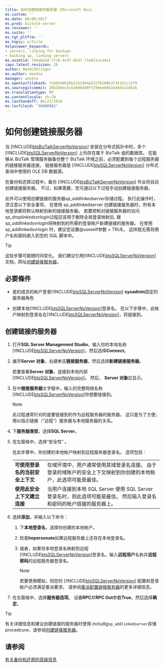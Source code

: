 ```yaml
---
title: 如何创建链接的服务器 |Microsoft Docs
ms.custom: ''
ms.date: 06/08/2017
ms.prod: biztalk-server
ms.reviewer: ''
ms.suite: ''
ms.tgt_pltfrm: ''
ms.topic: article
helpviewer_keywords:
- servers, linking for backups
- backing up, linking servers
ms.assetid: 7d4aba3d-77c0-4cdf-8547-71e821ce34a1
caps.latest.revision: 26
author: MandiOhlinger
ms.author: mandia
manager: anneta
ms.openlocfilehash: fcb954062bb2cb2484a51570109b37341b1c12f9
ms.sourcegitcommit: 266308ec5c6a9d8d80ff298ee6051b4843c5d626
ms.translationtype: MT
ms.contentlocale: zh-CN
ms.lasthandoff: 06/27/2018
ms.locfileid: "36980982"
---
```

# <a name="how-to-create-a-linked-server"></a>如何创建链接服务器
当 [!INCLUDE[btsBizTalkServerNoVersion](../includes/btsbiztalkservernoversion-md.md)] 安装在分布式拓扑中时，多个 [!INCLUDE[btsSQLServerNoVersion](../includes/btssqlservernoversion-md.md)] 上均存在属于 BizTalk 组的数据库。 在能够从 BizTalk 管理服务器备份整个 BizTalk 环境之前，必须配置到每个远程服务器的链接服务器连接。 链接服务器是 [!INCLUDE[btsSQLServerNoVersion](../includes/btssqlservernoversion-md.md)] 分布式查询中使用的 OLE DB 数据源。  
  
 在备份和还原过程中，备份 [!INCLUDE[btsBizTalkServerNoVersion](../includes/btsbiztalkservernoversion-md.md)] 作业将自动创建链接服务器。 不过，如果需要，您可通过以下过程手动创建链接服务器。  
  
 此外可以使用创建链接的服务器*sp_addlinkedserver*存储过程。 执行此操作时，须注意以下安全事项。 在使用 sp_addlinkedserver 创建链接服务器时，所有本地登录都将默认映射到新的链接服务器。 若要控制对链接服务器的访问*sp_droplinkedsvrlogin*过程应该用于删除全局登录映射后, 跟*sp_addlinkedsvrlogin*将映射到的所需的登录帐户新建链接的服务器。 在使用 sp_addlinkedsvrlogin 时，建议您设置@useself参数 = TRUE。 这样就无需将用户名和密码嵌入到您的 SQL 脚本中。  

> [!TIP]
> 这些步骤可能随时间变化。 我们建议引用[!INCLUDE[btsSQLServerNoVersion](../includes/btssqlservernoversion-md.md)]文档，网址[创建链接服务器](https://docs.microsoft.com/sql/relational-databases/linked-servers/create-linked-servers-sql-server-database-engine)。
  
## <a name="prerequisites"></a>必要條件  
  
- 是的成员的帐户登录[!INCLUDE[btsSQLServerNoVersion](../includes/btssqlservernoversion-md.md)] **sysadmin**固定的服务器角色  
  
- 创建本地[!INCLUDE[btsSQLServerNoVersion](../includes/btssqlservernoversion-md.md)]登录名。 在以下步骤中，此帐户映射到登录名在[!INCLUDE[btsSQLServerNoVersion](../includes/btssqlservernoversion-md.md)]，将链接到。 
  
## <a name="create-a-linked-server"></a>创建链接的服务器
  
1. 打开**SQL Server Management Studio**，输入你的本地名称[!INCLUDE[btsSQLServerNoVersion](../includes/btssqlservernoversion-md.md)]，然后选择**Connect**。  
  
2. 展开**Server 对象**，右键单击**链接服务器**，然后选择**新建链接服务器**。  

   若要查看**Server 对象**，连接到本地内部[!INCLUDE[btsSQLServerNoVersion](../includes/btssqlservernoversion-md.md)]。 然后， **Server 对象**应显示。
  
3. 在中**链接服务器**文字框中，输入的完整网络名称[!INCLUDE[btsSQLServerNoVersion](../includes/btssqlservernoversion-md.md)]你想要链接到。  
  
   > [!NOTE]
   >  此过程通常针对的是要链接到的作为远程服务器的服务器。 这只是为了方便，用以指示链接（“远程”）服务器与本地服务器的关系。  
  
4. 下**服务器类型**，选择**SQL Server**。  
  
5. 在左窗格中，选择“安全性” 。 

   在此步骤中，你创建的本地帐户映射到远程服务器登录名。 选项包括： 
    
   | | | 
   |---|---|
   | **可使用登录名的当前安全上下文** | 在域环境中，用户通常使用其域登录名连接。 由于登录的域帐户的安全上下文映射到你创建的本地帐户，此选项可能是最佳。|
   | **使用此安全上下文建立连接** | 当用户连接到本地 SQL Server 使用 SQL Server 登录名时，则此选项可能是最佳。 然后输入登录名和密码的帐户链接的服务器上。 |


6. 选择**添加**，并输入以下命令： 

   1. 下**本地登录名**，选择你创建的本地帐户。 
   2. 检查**Impersonate**如果远程服务器上还存在本地登录名。 
   3. 或者，如果将本地登录名映射到远程[!INCLUDE[btsSQLServerNoVersion](../includes/btssqlservernoversion-md.md)]登录名，输入**远程用户**名称并**远程密码**的远程服务器登录名。  
  
      > [!NOTE]
      >  若要使用模拟，则您的 [!INCLUDE[btsSQLServerNoVersion](../includes/btssqlservernoversion-md.md)] 配置和登录帐户必须满足委派要求。 请参阅[委派配置链接服务器](https://msdn.microsoft.com/library/ms189580.aspx)的更多详细信息。  

7. 在左窗格中，选择**服务器选项**。 设置**RPC**并**RPC Out**参数**True**，然后选择**确定**。 
 
> [!TIP]
> 有关详细信息和建议创建链接的服务器时使用 includig`sp_addlinkedserver`存储 procedcure，请参阅[创建链接服务器](https://docs.microsoft.com/sql/relational-databases/linked-servers/create-linked-servers-sql-server-database-engine)。

  
## <a name="see-also"></a>请参阅  
 [有关备份和还原的高级信息](../core/advanced-information-about-backup-and-restore1.md)